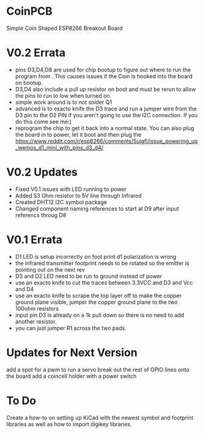 # CoinPCB
Simple Coin Shaped ESP8266 Breakout Board
# V0.2 Errata
 * pins D3,D4,D8 are used for chip bootup to figure out where to run the program from . This causes issues if the Coin is hooked into the board on bootup. 
 * D3,D4 also include a pull up resistor on boot and must be rerun to allow the pins to run to low when turned on.
 * simple work around is to not solder Q1
 * advanced is to exacto knife the D3 trace and run a jumper wire from the D3 pin to the D2 PIN if you aren't going to use the I2C connection. If you do this come see me:)
 * reprogram the chip to get it back into a normal state. You can also plug the board in to power, let it boot and then plug the 
 https://www.reddit.com/r/esp8266/comments/5ujgfl/issue_powering_up_wemos_d1_mini_with_pins_d3_d4/

# V0.2 Updates
 * Fixed V0.1 issues with LED running to power
 * Added 53 Ohm resistor to 5V line through Infrared
 * Created DHT12 I2C symbol package
 * Changed component naming references to start at D9 after input referencs throug D8
# V0.1 Errata

* D1 LED is setup incorrectly on foot print d1 polarization is wrong  
* the infrared transmitter footprint needs to be rotated so the emitter is pointing out on the next rev  
* D3 and D2 LED need to be run to ground instead of power  
* use an exacto knife to cut the traces between 3.3VCC and D3 and Vcc and D4
* use an exacto knife to scrape the top layer off to make the copper ground plane visible, jumper the copper ground plane to the two 100ohm resistors  
* input pin D3 is already on a 1k pull down so there is no need to add another resistor. 
* you can just jumper R1 across the two pads.

 
# Updates for Next Version
add a spot for a pwm to run a servo
break out the rest of GPIO lines onto the board
add a coincell holder with a power switch

# To Do
Create a how-to on setting up KiCad with the newest symbol and footprint libraries as well as how to import digikey libraries.
